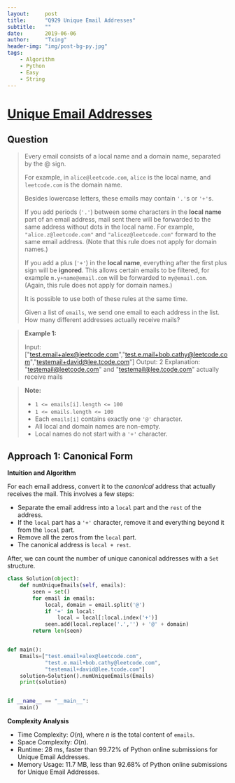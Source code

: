 ```yaml
---
layout:     post
title:      "Q929 Unique Email Addresses"
subtitle:   ""
date:       2019-06-06
author:     "Txing"
header-img: "img/post-bg-py.jpg"
tags:
    - Algorithm
    - Python
    - Easy
    - String
---
```


# [Unique Email Addresses](<https://leetcode.com/problems/unique-email-addresses/>)

## Question 

> Every email consists of a local name and a domain name, separated by the @ sign.
>
> For example, in `alice@leetcode.com`, `alice` is the local name, and `leetcode.com` is the domain name.
>
> Besides lowercase letters, these emails may contain `'.'`s or `'+'`s.
>
> If you add periods (`'.'`) between some characters in the **local name** part of an email address, mail sent there will be forwarded to the same address without dots in the local name.  For example, `"alice.z@leetcode.com"` and `"alicez@leetcode.com"` forward to the same email address.  (Note that this rule does not apply for domain names.)
>
> If you add a plus (`'+'`) in the **local name**, everything after the first plus sign will be **ignored**. This allows certain emails to be filtered, for example `m.y+name@email.com` will be forwarded to `my@email.com`.  (Again, this rule does not apply for domain names.)
>
> It is possible to use both of these rules at the same time.
>
> Given a list of `emails`, we send one email to each address in the list.  How many different addresses actually receive mails? 

> **Example 1:**
>
> Input: ["test.email+alex@leetcode.com","test.e.mail+bob.cathy@leetcode.com","testemail+david@lee.tcode.com"]
> Output: 2
> Explanation: "testemail@leetcode.com" and "testemail@lee.tcode.com" actually receive mails

> **Note:**
>
> - `1 <= emails[i].length <= 100`
> - `1 <= emails.length <= 100`
> - Each `emails[i]` contains exactly one `'@'` character.
> - All local and domain names are non-empty.
> - Local names do not start with a `'+'` character.

## Approach 1: Canonical Form

**Intuition and Algorithm**

For each email address, convert it to the *canonical* address that actually receives the mail. This involves a few steps:

- Separate the email address into a `local` part and the `rest` of the address.
- If the `local` part has a `'+'` character, remove it and everything beyond it from the `local` part.
- Remove all the zeros from the `local` part.
- The canonical address is `local + rest`.

After, we can count the number of unique canonical addresses with a `Set` structure.

```python
class Solution(object):
    def numUniqueEmails(self, emails):
        seen = set()
        for email in emails:
            local, domain = email.split('@')
            if '+' in local:
                local = local[:local.index('+')]
            seen.add(local.replace('.','') + '@' + domain)
        return len(seen)


def main():
    Emails=["test.email+alex@leetcode.com",
            "test.e.mail+bob.cathy@leetcode.com",
            "testemail+david@lee.tcode.com"]
    solution=Solution().numUniqueEmails(Emails)
    print(solution)


if __name__ == "__main__":
    main()
```

**Complexity Analysis**

- Time Complexity: *O*(*n*), where *n* is the total content of `emails`.
- Space Complexity: *O*(*n*).
- Runtime: 28 ms, faster than 99.72% of Python online submissions for Unique Email Addresses.
- Memory Usage: 11.7 MB, less than 92.68% of Python online submissions for Unique Email Addresses.
